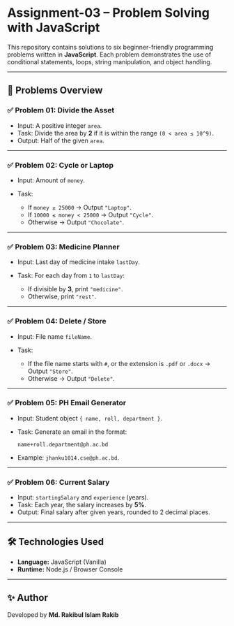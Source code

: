 # Assignment-03 – Problem Solving with JavaScript

This repository contains solutions to six beginner-friendly programming problems written in **JavaScript**. Each problem demonstrates the use of conditional statements, loops, string manipulation, and object handling.

---

## 📌 Problems Overview

### ✅ Problem 01: Divide the Asset

- Input: A positive integer `area`.
- Task: Divide the area by **2** if it is within the range `(0 < area ≤ 10^9)`.
- Output: Half of the given `area`.

---

### ✅ Problem 02: Cycle or Laptop

- Input: Amount of `money`.
- Task:

  - If `money ≥ 25000` → Output `"Laptop"`.
  - If `10000 ≤ money < 25000` → Output `"Cycle"`.
  - Otherwise → Output `"Chocolate"`.

---

### ✅ Problem 03: Medicine Planner

- Input: Last day of medicine intake `lastDay`.
- Task: For each day from `1` to `lastDay`:

  - If divisible by **3**, print `"medicine"`.
  - Otherwise, print `"rest"`.

---

### ✅ Problem 04: Delete / Store

- Input: File name `fileName`.
- Task:

  - If the file name starts with `#`, or the extension is `.pdf` or `.docx` → Output `"Store"`.
  - Otherwise → Output `"Delete"`.

---

### ✅ Problem 05: PH Email Generator

- Input: Student object `{ name, roll, department }`.
- Task: Generate an email in the format:

  ```
  name+roll.department@ph.ac.bd
  ```

- Example: `jhanku1014.cse@ph.ac.bd`.

---

### ✅ Problem 06: Current Salary

- Input: `startingSalary` and `experience` (years).
- Task: Each year, the salary increases by **5%**.
- Output: Final salary after given years, rounded to 2 decimal places.

---

## 🛠️ Technologies Used

- **Language:** JavaScript (Vanilla)
- **Runtime:** Node.js / Browser Console

---

## ✨ Author

Developed by **Md. Rakibul Islam Rakib**
